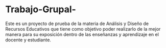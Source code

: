 # Trabajo-Grupal-
Este es un proyecto de prueba de la materia de Análisis y Diseño de Recursos Educativos que tiene como objetivo poder realizarlo de la mejor manera para su exposición dentro de las enseñanzas y aprendizaje en el docente y estudiante.
